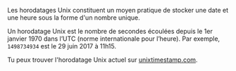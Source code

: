 Les horodatages Unix constituent un moyen pratique de stocker une date et une heure sous la forme d'un nombre unique.

Un horodatage Unix est le nombre de secondes écoulées depuis le 1er janvier 1970 dans l’UTC (norme internationale pour l’heure). Par exemple, `1498734934` est le 29 juin 2017 à 11h15.

Tu peux trouver l'horodatage Unix actuel sur [unixtimestamp.com](http://www.unixtimestamp.com/).